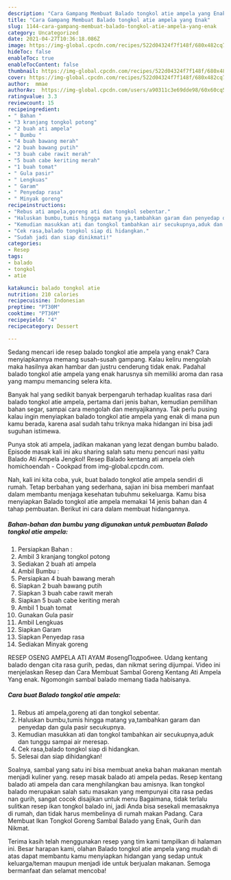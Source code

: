 ```yaml
---
description: "Cara Gampang Membuat Balado tongkol atie ampela yang Enak"
title: "Cara Gampang Membuat Balado tongkol atie ampela yang Enak"
slug: 1144-cara-gampang-membuat-balado-tongkol-atie-ampela-yang-enak
category: Uncategorized
date: 2021-04-27T10:36:18.086Z
image: https://img-global.cpcdn.com/recipes/522d04324f7f148f/680x482cq70/balado-tongkol-atie-ampela-foto-resep-utama.jpg
hideToc: false
enableToc: true
enableTocContent: false
thumbnail: https://img-global.cpcdn.com/recipes/522d04324f7f148f/680x482cq70/balado-tongkol-atie-ampela-foto-resep-utama.jpg
cover: https://img-global.cpcdn.com/recipes/522d04324f7f148f/680x482cq70/balado-tongkol-atie-ampela-foto-resep-utama.jpg
author:  mmae
authorAv:  https://img-global.cpcdn.com/users/a90311c3e69dde98/60x60cq50/avatar.jpg
ratingvalue: 3.3
reviewcount: 15
recipeingredient:
- " Bahan "
- "3 kranjang tongkol potong"
- "2 buah ati ampela"
- " Bumbu "
- "4 buah bawang merah"
- "2 buah bawang putih"
- "3 buah cabe rawit merah"
- "5 buah cabe keriting merah"
- "1 buah tomat"
- " Gula pasir"
- " Lengkuas"
- " Garam"
- " Penyedap rasa"
- " Minyak goreng"
recipeinstructions:
- "Rebus ati ampela,goreng ati dan tongkol sebentar."
- "Haluskan bumbu,tumis hingga matang ya,tambahkan garam dan penyedap dan gula pasir secukupnya."
- "Kemudian masukkan ati dan tongkol tambahkan air secukupnya,aduk dan tunggu sampai air meresap."
- "Cek rasa,balado tongkol siap di hidangkan."
- "Sudah jadi dan siap dinikmati!"
categories:
- Resep
tags:
- balado
- tongkol
- atie

katakunci: balado tongkol atie 
nutrition: 210 calories
recipecuisine: Indonesian
preptime: "PT30M"
cooktime: "PT36M"
recipeyield: "4"
recipecategory: Dessert

---
```



Sedang mencari ide resep balado tongkol atie ampela yang enak? Cara menyiapkannya memang susah-susah gampang. Kalau keliru mengolah maka hasilnya akan hambar dan justru cenderung tidak enak. Padahal balado tongkol atie ampela yang enak harusnya sih memiliki aroma dan rasa yang mampu memancing selera kita.


Banyak hal yang sedikit banyak berpengaruh terhadap kualitas rasa dari balado tongkol atie ampela, pertama dari jenis bahan, kemudian pemilihan bahan segar, sampai cara mengolah dan menyajikannya. Tak perlu pusing kalau ingin menyiapkan balado tongkol atie ampela yang enak di mana pun kamu berada, karena asal sudah tahu triknya maka hidangan ini bisa jadi suguhan istimewa.

Punya stok ati ampela, jadikan makanan yang lezat dengan bumbu balado. Episode masak kali ini aku sharing salah satu menu pencuri nasi yaitu Balado Ati Ampela Jengkol! Resep Balado kentang ati ampela oleh homichoendah - Cookpad from img-global.cpcdn.com.


Nah, kali ini kita coba, yuk, buat balado tongkol atie ampela sendiri di rumah. Tetap berbahan yang sederhana, sajian ini bisa memberi manfaat dalam membantu menjaga kesehatan tubuhmu sekeluarga. Kamu bisa menyiapkan Balado tongkol atie ampela memakai 14 jenis bahan dan 4 tahap pembuatan. Berikut ini cara dalam membuat hidangannya.

<!--inarticleads1-->

##### Bahan-bahan dan bumbu yang digunakan untuk pembuatan Balado tongkol atie ampela:

1. Persiapkan  Bahan :
1. Ambil 3 kranjang tongkol potong
1. Sediakan 2 buah ati ampela
1. Ambil  Bumbu :
1. Persiapkan 4 buah bawang merah
1. Siapkan 2 buah bawang putih
1. Siapkan 3 buah cabe rawit merah
1. Siapkan 5 buah cabe keriting merah
1. Ambil 1 buah tomat
1. Gunakan  Gula pasir
1. Ambil  Lengkuas
1. Siapkan  Garam
1. Siapkan  Penyedap rasa
1. Sediakan  Minyak goreng


RESEP OSENG AMPELA ATI AYAM #osengПодробнее. Udang kentang balado dengan cita rasa gurih, pedas, dan nikmat sering dijumpai. Video ini menjelaskan Resep dan Cara Membuat Sambal Goreng Kentang Ati Ampela Yang enak. Ngomongin sambal balado memang tiada habisanya. 

<!--inarticleads2-->

##### Cara buat Balado tongkol atie ampela:

1. Rebus ati ampela,goreng ati dan tongkol sebentar.
1. Haluskan bumbu,tumis hingga matang ya,tambahkan garam dan penyedap dan gula pasir secukupnya.
1. Kemudian masukkan ati dan tongkol tambahkan air secukupnya,aduk dan tunggu sampai air meresap.
1. Cek rasa,balado tongkol siap di hidangkan.
1. Selesai dan siap dihidangkan!

Soalnya, sambal yang satu ini bisa membuat aneka bahan makanan mentah menjadi kuliner yang. resep masak balado ati ampela pedas. Resep kentang balado ati ampela dan cara menghilangkan bau amisnya. Ikan tongkol balado merupakan salah satu masakan yang mempunyai cita rasa pedas nan gurih, sangat cocok disajikan untuk menu Bagaimana, tidak terlalu sulitkan resep ikan tongkol balado ini, jadi Anda bisa sesekali memasaknya di rumah, dan tidak harus membelinya di rumah makan Padang. Cara Membuat Ikan Tongkol Goreng Sambal Balado yang Enak, Gurih dan Nikmat. 

Terima kasih telah menggunakan resep yang tim kami tampilkan di halaman ini. Besar harapan kami, olahan Balado tongkol atie ampela yang mudah di atas dapat membantu kamu menyiapkan hidangan yang sedap untuk keluarga/teman maupun menjadi ide untuk berjualan makanan. Semoga bermanfaat dan selamat mencoba!
